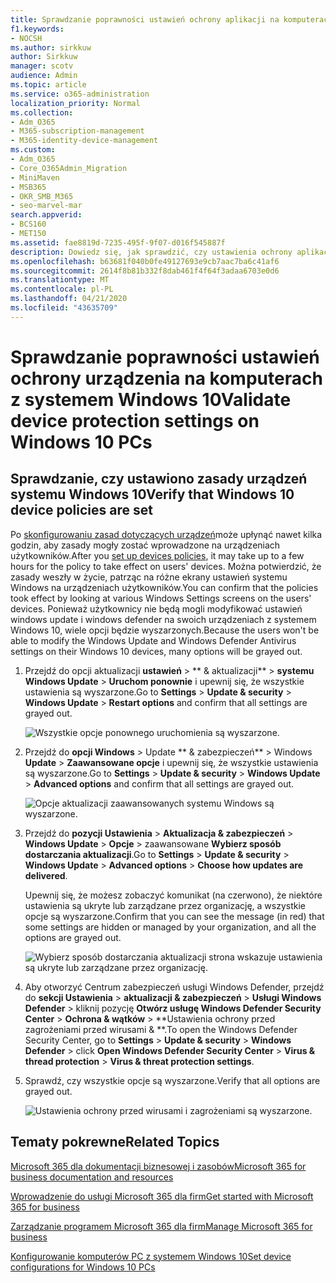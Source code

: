 ```yaml
---
title: Sprawdzanie poprawności ustawień ochrony aplikacji na komputerach z systemem Windows 10
f1.keywords:
- NOCSH
ms.author: sirkkuw
author: Sirkkuw
manager: scotv
audience: Admin
ms.topic: article
ms.service: o365-administration
localization_priority: Normal
ms.collection:
- Adm_O365
- M365-subscription-management
- M365-identity-device-management
ms.custom:
- Adm_O365
- Core_O365Admin_Migration
- MiniMaven
- MSB365
- OKR_SMB_M365
- seo-marvel-mar
search.appverid:
- BCS160
- MET150
ms.assetid: fae8819d-7235-495f-9f07-d016f545887f
description: Dowiedz się, jak sprawdzić, czy ustawienia ochrony aplikacji usługi Microsoft 365 dla firm zostały zastosowane na urządzeniach z systemem Windows 10 użytkowników.
ms.openlocfilehash: b63681f040b0fe49127693e9cb7aac7ba6c41af6
ms.sourcegitcommit: 2614f8b81b332f8dab461f4f64f3adaa6703e0d6
ms.translationtype: MT
ms.contentlocale: pl-PL
ms.lasthandoff: 04/21/2020
ms.locfileid: "43635709"
---
```

# <a name="validate-device-protection-settings-on-windows-10-pcs"></a><span data-ttu-id="01056-103">Sprawdzanie poprawności ustawień ochrony urządzenia na komputerach z systemem Windows 10</span><span class="sxs-lookup"><span data-stu-id="01056-103">Validate device protection settings on Windows 10 PCs</span></span>

## <a name="verify-that-windows-10-device-policies-are-set"></a><span data-ttu-id="01056-104">Sprawdzanie, czy ustawiono zasady urządzeń systemu Windows 10</span><span class="sxs-lookup"><span data-stu-id="01056-104">Verify that Windows 10 device policies are set</span></span>

<span data-ttu-id="01056-105">Po [skonfigurowaniu zasad dotyczących urządzeń](protection-settings-for-windows-10-pcs.md)może upłynąć nawet kilka godzin, aby zasady mogły zostać wprowadzone na urządzeniach użytkowników.</span><span class="sxs-lookup"><span data-stu-id="01056-105">After you [set up devices policies](protection-settings-for-windows-10-pcs.md), it may take up to a few hours for the policy to take effect on users' devices.</span></span> <span data-ttu-id="01056-106">Można potwierdzić, że zasady weszły w życie, patrząc na różne ekrany ustawień systemu Windows na urządzeniach użytkowników.</span><span class="sxs-lookup"><span data-stu-id="01056-106">You can confirm that the policies took effect by looking at various Windows Settings screens on the users' devices.</span></span> <span data-ttu-id="01056-107">Ponieważ użytkownicy nie będą mogli modyfikować ustawień windows update i windows defender na swoich urządzeniach z systemem Windows 10, wiele opcji będzie wyszarzonych.</span><span class="sxs-lookup"><span data-stu-id="01056-107">Because the users won't be able to modify the Windows Update and Windows Defender Antivirus settings on their Windows 10 devices, many options will be grayed out.</span></span>
  
1. <span data-ttu-id="01056-108">Przejdź do opcji aktualizacji **ustawień** \> \*\* &amp; aktualizacji\*\* \> **systemu Windows Update** \> **Uruchom ponownie** i upewnij się, że wszystkie ustawienia są wyszarzone.</span><span class="sxs-lookup"><span data-stu-id="01056-108">Go to **Settings** \> **Update &amp; security** \> **Windows Update** \> **Restart options** and confirm that all settings are grayed out.</span></span> 
    
    ![Wszystkie opcje ponownego uruchomienia są wyszarzone.](../media/31308da9-18b0-47c5-bbf6-d5fa6747c376.png)
  
2. <span data-ttu-id="01056-110">Przejdź do **opcji Windows** \> Update \*\* &amp; zabezpieczeń\*\* \> Windows **Update** \> **Zaawansowane opcje** i upewnij się, że wszystkie ustawienia są wyszarzone.</span><span class="sxs-lookup"><span data-stu-id="01056-110">Go to **Settings** \> **Update &amp; security** \> **Windows Update** \> **Advanced options** and confirm that all settings are grayed out.</span></span> 
    
    ![Opcje aktualizacji zaawansowanych systemu Windows są wyszarzone.](../media/049cf281-d503-4be9-898b-c0a3286c7fc2.png)
  
3. <span data-ttu-id="01056-112">Przejdź do **pozycji Ustawienia** \> **Aktualizacja &amp; zabezpieczeń** \> **Windows Update** \> **Opcje** \> zaawansowane **Wybierz sposób dostarczania aktualizacji**.</span><span class="sxs-lookup"><span data-stu-id="01056-112">Go to **Settings** \> **Update &amp; security** \> **Windows Update** \> **Advanced options** \> **Choose how updates are delivered**.</span></span>
    
    <span data-ttu-id="01056-113">Upewnij się, że możesz zobaczyć komunikat (na czerwono), że niektóre ustawienia są ukryte lub zarządzane przez organizację, a wszystkie opcje są wyszarzone.</span><span class="sxs-lookup"><span data-stu-id="01056-113">Confirm that you can see the message (in red) that some settings are hidden or managed by your organization, and all the options are grayed out.</span></span>
    
    ![Wybierz sposób dostarczania aktualizacji strona wskazuje ustawienia są ukryte lub zarządzane przez organizację.](../media/6b3e37c5-da41-4afd-9983-b4f406216b59.png)
  
4. <span data-ttu-id="01056-115">Aby otworzyć Centrum zabezpieczeń usługi Windows Defender, przejdź do **sekcji Ustawienia** \> **aktualizacji &amp; zabezpieczeń** \> **Usługi Windows Defender** \> kliknij pozycję **Otwórz usługę Windows Defender Security Center** \> **Ochrona &amp; wątków** \> \*\*Ustawienia ochrony przed zagrożeniami przed wirusami &amp; \*\*.</span><span class="sxs-lookup"><span data-stu-id="01056-115">To open the Windows Defender Security Center, go to **Settings** \> **Update &amp; security** \> **Windows Defender** \> click **Open Windows Defender Security Center** \> **Virus &amp; thread protection** \> **Virus &amp; threat protection settings**.</span></span> 
    
5. <span data-ttu-id="01056-116">Sprawdź, czy wszystkie opcje są wyszarzone.</span><span class="sxs-lookup"><span data-stu-id="01056-116">Verify that all options are grayed out.</span></span> 
    
    ![Ustawienia ochrony przed wirusami i zagrożeniami są wyszarzone.](../media/9ca68d40-a5d9-49d7-92a4-c581688b5926.png)
  
## <a name="related-topics"></a><span data-ttu-id="01056-118">Tematy pokrewne</span><span class="sxs-lookup"><span data-stu-id="01056-118">Related Topics</span></span>

[<span data-ttu-id="01056-119">Microsoft 365 dla dokumentacji biznesowej i zasobów</span><span class="sxs-lookup"><span data-stu-id="01056-119">Microsoft 365 for business documentation and resources</span></span>](https://go.microsoft.com/fwlink/p/?linkid=853701)
  
[<span data-ttu-id="01056-120">Wprowadzenie do usługi Microsoft 365 dla firm</span><span class="sxs-lookup"><span data-stu-id="01056-120">Get started with Microsoft 365 for business</span></span>](microsoft-365-business-overview.md)
  
[<span data-ttu-id="01056-121">Zarządzanie programem Microsoft 365 dla firm</span><span class="sxs-lookup"><span data-stu-id="01056-121">Manage Microsoft 365 for business</span></span>](manage.md)
  
[<span data-ttu-id="01056-122">Konfigurowanie komputerów PC z systemem Windows 10</span><span class="sxs-lookup"><span data-stu-id="01056-122">Set device configurations for Windows 10 PCs</span></span>](protection-settings-for-windows-10-pcs.md)
  

